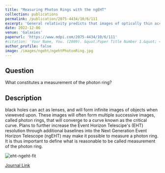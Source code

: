 ```yaml
---
title: "Measuring Photon Rings with the ngEHT"
collection: publications
permalink: /publication/2075-4434/10/6/111
excerpt: 'General relativity predicts that images of optically thin accretion flows around black holes should generically have a “photon ring”, composed of a series of increasingly sharp subrings that...'
date: 2022-12-06
venue: 'Galaxies'
paperurl: 'https://www.mdpi.com/2075-4434/10/6/111'
#citation: 'Your Name, You. (2009). &quot;Paper Title Number 1.&quot; <i>Journal 1</i>. 1(1).'
author_profile: false
image: /images/ngeht/ngehtPhotonRing.jpg
---
```

## Question
What constitutes a measurement of the photon ring?

## Description
black holes can act as lenses, and will form infinite images of objects when vieweved upon. 
These images will often form multiple successive images, called photon rings, that will converge to a curve known as the critical curve.
Plans to further increase the Event Horizon Telescipe's (EHT) resolution through additional baselines into the Next Generation Event Horizon Telescope (ngEHT) may make it possible to measure a photon ring.
It is thus important to define what is reasonable to be called measurement of the photon ring.

![eht-ngeht-fit](/images/ngeht/photon-ring-fits.png)

[Journal Link](https://www.mdpi.com/2075-4434/10/6/111)

